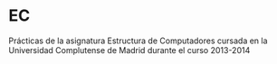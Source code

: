 # EC
Prácticas de la asignatura Estructura de Computadores cursada en la Universidad Complutense de Madrid durante el curso 2013-2014
